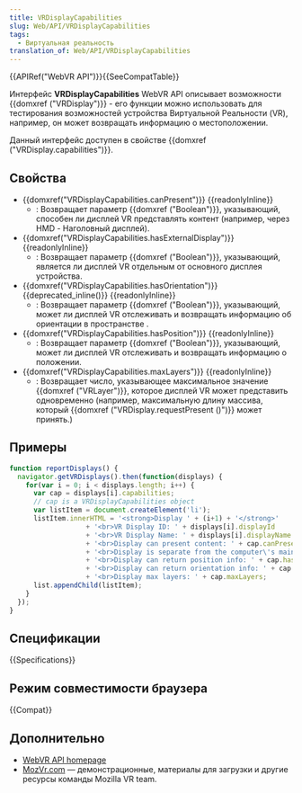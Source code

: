 ```yaml
---
title: VRDisplayCapabilities
slug: Web/API/VRDisplayCapabilities
tags:
  - Виртуальная реальность
translation_of: Web/API/VRDisplayCapabilities
---
```

{{APIRef("WebVR API")}}{{SeeCompatTable}}

Интерфейс **VRDisplayCapabilities** WebVR API описывает возможности {{domxref ("VRDisplay")}} - его функции можно использовать для тестирования возможностей устройства Виртуальной Реальности (VR), например, он может возвращать информацию о местоположении.

Данный интерфейс доступен в свойстве {{domxref ("VRDisplay.capabilities")}}.

## Свойства

- {{domxref("VRDisplayCapabilities.canPresent")}} {{readonlyInline}}
  - : Возвращает параметр {{domxref ("Boolean")}}, указывающий, способен ли дисплей VR представлять контент (например, через HMD - Наголовный дисплей).
- {{domxref("VRDisplayCapabilities.hasExternalDisplay")}} {{readonlyInline}}
  - : Возвращает параметр {{domxref ("Boolean")}}, указывающий, является ли дисплей VR отдельным от основного дисплея устройства.
- {{domxref("VRDisplayCapabilities.hasOrientation")}} {{deprecated_inline()}} {{readonlyInline}}
  - : Возвращает параметр {{domxref ("Boolean")}}, указывающий, может ли дисплей VR отслеживать и возвращать информацию об ориентации в пространстве .
- {{domxref("VRDisplayCapabilities.hasPosition")}} {{readonlyInline}}
  - : Возвращает параметр {{domxref ("Boolean")}}, указывающий, может ли дисплей VR отслеживать и возвращать информацию о положении.
- {{domxref("VRDisplayCapabilities.maxLayers")}} {{readonlyInline}}
  - : Возвращает число, указывающее максимальное значение {{domxref ("VRLayer")}}, которое дисплей VR может представить одновременно (например, максимальную длину массива, который {{domxref ("VRDisplay.requestPresent ()")}} может принять.)

## Примеры

```js
function reportDisplays() {
  navigator.getVRDisplays().then(function(displays) {
    for(var i = 0; i < displays.length; i++) {
      var cap = displays[i].capabilities;
      // cap is a VRDisplayCapabilities object
      var listItem = document.createElement('li');
      listItem.innerHTML = '<strong>Display ' + (i+1) + '</strong>'
                   + '<br>VR Display ID: ' + displays[i].displayId
                   + '<br>VR Display Name: ' + displays[i].displayName
                   + '<br>Display can present content: ' + cap.canPresent
                   + '<br>Display is separate from the computer\'s main display: ' + cap.hasExternalDisplay
                   + '<br>Display can return position info: ' + cap.hasPosition
                   + '<br>Display can return orientation info: ' + cap.hasOrientation
                   + '<br>Display max layers: ' + cap.maxLayers;
      list.appendChild(listItem);
    }
  });
}
```

## Спецификации

{{Specifications}}

## Режим совместимости браузера

{{Compat}}

## Дополнительно

- [WebVR API homepage](/ru/docs/Web/API/WebVR_API)
- [MozVr.com](http://mozvr.com/) — демонстрационные, материалы для загрузки и другие ресурсы команды Mozilla VR team.

